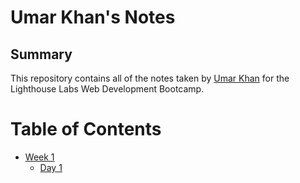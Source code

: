 # Umar Khan's Notes

## Summary 
This repository contains all of the notes taken by [Umar Khan](https://github.com/umarkhan167) for the Lighthouse Labs Web Development Bootcamp. 

# Table of Contents

* [Week 1](/Week_1)
  * [Day 1](/Week_1/Day_1)

